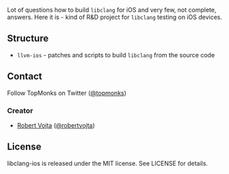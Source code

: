 Lot of questions how to build `libclang` for iOS and very few, not complete, answers.
Here it is - kind of R&D project for `libclang` testing on iOS devices.

## Structure

* `llvm-ios` - patches and scripts to build `libclang` from the source code

## Contact

Follow TopMonks on Twitter ([@topmonks](https://twitter.com/topmonks))

### Creator

- [Robert Vojta](http://github.com/robertvojta) ([@robertvojta](https://twitter.com/robertvojta))

## License

libclang-ios is released under the MIT license. See LICENSE for details.
